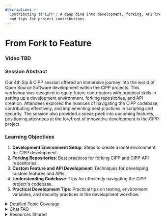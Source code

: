 ```yaml
---
description: >-
  Contributing to CIPP : A deep dive into development, forking, API creation,
  and tips for project contributions
---
```


# From Fork to Feature

### Video TBD

### Session Abstract

Our 4th Sip & CIPP session offered an immersive journey into the world of Open Source Software development within the CIPP projects. This workshop was designed to equip future contributors with practical skills in setting up a development environment, forking repositories, and API creation. Attendees explored the nuances of navigating the CIPP codebase, contributing effectively, and implementing best practices in scripting and security. The session also provided a sneak peek into upcoming features, positioning attendees at the forefront of innovative development in the CIPP project.

### Learning Objectives

1. **Development Environment Setup**: Steps to create a local environment for CIPP development.
2. **Forking Repositories**: Best practices for forking CIPP and CIPP-API repositories.
3. **Custom Feature and API Development**: Techniques for developing custom features and APIs.
4. **Understanding Codebase**: Tips for efficiently navigating the CIPP project's codebase.
5. **Practical Development Tips**: Practical tips on testing, environment variables, and security practices in the development workflow.

<details>

<summary>Detailed Topic Coverage</summary>

1. **Local Development Setup**:
   * Kelvin emphasized the importance of mirroring the production environment in the local setup to avoid deployment issues.
   * He provided a step-by-step guide on setting up a local development environment, including navigating GitHub, managing branches, and finding specific files like standards.
2. **Forking and Contribution**:
   * Participants were guided on creating forks of the CIPP repositories and the necessity of including a development branch in these forks.
   * Kelvin discussed making edits, committing changes, and the process of starting pull requests, highlighting UK English spelling conventions in the project.
3. **Hands-On Development**:
   * The session included instructions on starting local development instances and executing commands using tools like `winget`.
   * Kelvin demonstrated creating and editing standards and APIs within CIPP, focusing on adding new standards, remediation options, and input fields.
4. **Codebase Navigation and Contribution**:
   * Kelvin dissected the CIPP project structure, showing how to navigate modules and explaining the significance of each folder.
   * The process of creating new standards, adding them to the front end, and the modularity of CIPP's architecture were highlighted.
5. **Future Developments**:
   * Upcoming features and improvements, such as the rewrite of the events engine and new alerting rules, were discussed.
   * Kelvin introduced the concept of if-else-then logic for alerts received through webhooks for more dynamic and customizable responses.

</details>

<details>

<summary>Chat FAQ</summary>

**Q: Why is the report option not available for CA templates?**\
**A:** The report option isn't available because multiple templates can be selected at the same time, making it unclear what specifically is being reported.

**Q: Can I alert/report on members of a CA policy?**\
**A:** Creating a custom flow is required to check if a user is logging on without multifactor authentication and if they're a member of the policy.

**Q: Is there a way to review and remediate a user's risk state when they get flagged as a risky user?**\
**A:** This can be achieved using new event-based remediations with a custom if-else-then script.

**Q: How are the conversations going with direct CSP providers for integrations?**\
**A:** Conversations with one tier-one CSP provider are progressing well, focusing on creating APIs for license purchases.

**Q: For the updated events engine, would it be possible to alert on a specific application taking action on a user?**\
**A:** Yes, as long as the application's action is logged, the updated events engine can be configured to alert based on these logs.

**Q: Will it ever be possible to have multi-user offboarding?**\
**A:** Multi-user offboarding might be feasible in the future but is likely to be limited due to risks, like accidentally locking people out of their accounts.

</details>

<details>

<summary>Resources Shared</summary>

* [**CIPP Development Guide: Setting Up for Local Development**](https://docs.cipp.app/dev-documentation/cipp-dev-guide/setting-up-for-local-development)\
  A detailed guide for setting up a local development environment for the CIPP React frontend. It includes recommendations for necessary tools and programs, such as Visual Studio Code, PowerShell, Git, Node.js, and .NET SDKs. The guide also covers the process of forking CIPP repositories and setting up the development environment.
* [**Secure Application Model – For the Layman (gavsto.com):** ](https://www.gavsto.com/secure-application-model-for-the-layman-and-step-by-step/)A comprehensive step-by-step guide by Gavin Stone on setting up the Secure Application Model for CIPP. It covers everything from being a Global Admin in your tenant to securing and managing API permissions. The guide is especially useful for those struggling with token generation and application setup in Azure AD
* [**Leveraging your CIPP-SAM app Blog Post (vdwegen.app):**](https://blog.vdwegen.app/posts/leveraging-cippsam-app/) This blog post discusses the core aspects of CIPP, focusing on the CIPP-SAM app. It explains that the app is created in the user's tenant during the first run of the SAM Wizard. The SAM Wizard stores several details of the app in a Keyvault resource in Azure, which are used for authentication​​.
* [**CDX Tenants for Testing**](https://cdx.transform.microsoft.com/): CDX tenants are recommended for testing in the context of CIPP development, offering a controlled environment for practical experimentation.
* [**MSPGeek Discord Community:**](https://discord.gg/mspgeek) It was mentioned that Microsoft is working on multi-factor authentication for third parties, with Duo already having an alpha version. Interested parties are suggested to inquire in the MSPGeek `#v-duo` channel for registration.
* [**Git MERGE vs REBASE: The Definitive Guide**](https://youtu.be/zOnwgxiC0OA?si=v5xMKkR9Ya4iXkpU)**:** A Git Tutorial for Beginners.

</details>
